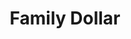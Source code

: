 ---
title: "Family Dollar"
url: /chesapeake/family-dollar-south-military-highway/
shop: variety store
---